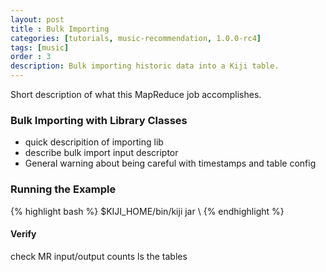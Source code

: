 ```yaml
---
layout: post
title : Bulk Importing
categories: [tutorials, music-recommendation, 1.0.0-rc4]
tags: [music]
order : 3
description: Bulk importing historic data into a Kiji table.
---
```


Short description of what this MapReduce job accomplishes.

### Bulk Importing with Library Classes
* quick descripition of importing lib
* describe bulk import input descriptor
* General warning about being careful with timestamps and table config

### Running the Example

<div class="userinput">
{% highlight bash %}
$KIJI_HOME/bin/kiji jar \
{% endhighlight %}
</div>

#### Verify
check MR input/output counts
ls the tables

